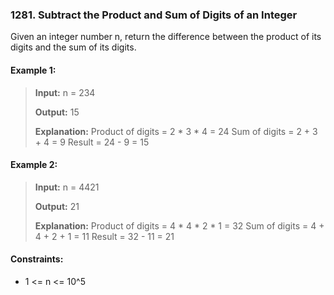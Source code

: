 ### 1281. Subtract the Product and Sum of Digits of an Integer

Given an integer number n, return the difference between the product of its digits and the sum of its digits.

 

#### Example 1:

>**Input:** n = 234
> 
>**Output:** 15 
> 
>**Explanation:**
Product of digits = 2 * 3 * 4 = 24 
Sum of digits = 2 + 3 + 4 = 9 
Result = 24 - 9 = 15

#### Example 2:

>**Input:** n = 4421
> 
>**Output:** 21
> 
>**Explanation:** 
Product of digits = 4 * 4 * 2 * 1 = 32 
Sum of digits = 4 + 4 + 2 + 1 = 11 
Result = 32 - 11 = 21

 

#### Constraints:

 - 1 <= n <= 10^5
